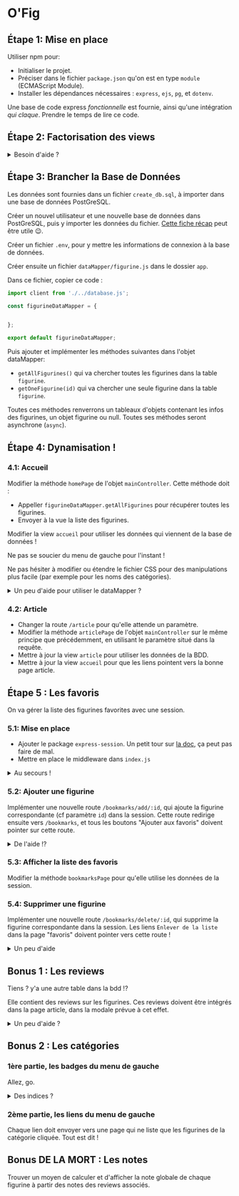 # O'Fig

## Étape 1: Mise en place

Utiliser npm pour:
- Initialiser le projet.
- Préciser dans le fichier `package.json` qu'on est en type `module` (ECMAScript Module).
- Installer les dépendances nécessaires : `express`, `ejs`, `pg`, et `dotenv`.

Une base de code express _fonctionnelle_ est fournie, ainsi qu'une intégration _qui claque_. Prendre le temps de lire ce code.

## Étape 2: Factorisation des views

<details>
<summary>Besoin d'aide ?</summary>

- Créer un dossier `views` dans le dossier `app`, y copier les fichiers html fournis en les renommant en `.ejs`.
- Faire les réglages de express pour utiliser EJS et le bon dossier de views.
- Créer les fichiers `header.ejs`, `footer.ejs` et `leftMenu.ejs` (pour le menu qui se trouve sur la gauche), y mettre le code HTML factorisable, et inclure ces fichiers dans les autres views.
- Modifier les méthodes des controllers pour utiliser les views ejs.

</details>

## Étape 3: Brancher la Base de Données

Les données sont fournies dans un fichier `create_db.sql`, à importer dans une base de données PostGreSQL. 

Créer un nouvel utilisateur et une nouvelle base de données dans PostGreSQL, puis y importer les données du fichier. [Cette fiche récap](https://kourou.oclock.io/ressources/objectifs/creer-une-nouvelle-base-de-donnee-sur-postgresql/) peut être utile :wink:.

Créer un fichier `.env`, pour y mettre les informations de connexion à la base de données.

Créer ensuite un fichier `dataMapper/figurine.js` dans le dossier `app`.

Dans ce fichier, copier ce code :

```javascript
import client from './../database.js';

const figurineDataMapper = {


};

export default figurineDataMapper;
```

Puis ajouter et implémenter les méthodes suivantes dans l'objet dataMapper:

- `getAllFigurines()` qui va chercher toutes les figurines dans la table `figurine`.
- `getOneFigurine(id)` qui va chercher une seule figurine dans la table `figurine`.

Toutes ces méthodes renverrons un tableaux d'objets contenant les infos des figurines, un objet figurine ou null.
Toutes ses méthodes seront asynchrone (`async`).

## Étape 4: Dynamisation !

### 4.1: Accueil

Modifier la méthode `homePage` de l'objet `mainController`. Cette méthode doit : 
- Appeller `figurineDataMapper.getAllFigurines` pour récupérer toutes les figurines.
- Envoyer à la vue la liste des figurines.

Modifier la view `accueil` pour utiliser les données qui viennent de la base de données !

Ne pas se soucier du menu de gauche pour l'instant !

Ne pas hésiter à modifier ou étendre le fichier CSS pour des manipulations plus facile (par exemple pour les noms des catégories).

<details>
<summary>Un peu d'aide pour utiliser le dataMapper ?</summary>

- Ne pas oublié `await` devant le `client.query` ET la méthode du dataMapper `figurineDataMapper.getAllFigurines()`.
- Pour gérer l'erreur, entourer l'appel du dataMapper et l'appel du `render()` par un bloc `try/catch`.
- et c'est tout :wink:.

</details>

### 4.2: Article

- Changer la route `/article` pour qu'elle attende un paramètre.
- Modifier la méthode `articlePage` de l'objet `mainController` sur le même principe que précédemment, en utilisant le paramètre situé dans la requête.
- Mettre à jour la view `article` pour utiliser les données de la BDD.
- Mettre à jour la view `accueil` pour que les liens pointent vers la bonne page article.

## Étape 5 : Les favoris

On va gérer la liste des figurines favorites avec une session.

### 5.1: Mise en place

- Ajouter le package `express-session`. Un petit tour sur [la doc](https://www.npmjs.com/package/express-session), ça peut pas faire de mal.
- Mettre en place le middleware dans `index.js`

<details>
<summary>Au secours !</summary>

```js
import session from 'express-session';
app.use(session({
  resave: true,
  saveUninitialized: true,
  secret: "Guess it!",
  cookie: {
    secure: false,
    maxAge: (1000*60*60) // ça fait une heure
  }
}));
```

</details>

### 5.2: Ajouter une figurine

Implémenter une nouvelle route `/bookmarks/add/:id`, qui ajoute la figurine correspondante (cf paramètre `id`) dans la session. Cette route redirige ensuite vers `/bookmarks`, et tous les boutons "Ajouter aux favoris" doivent pointer sur cette route.

<details>
<summary>De l'aide !?</summary>

- Qui dit "créer une nouvelle route", dit "créer une nouvelle méthode" !
- Dans cette nouvelle méthode:
    - Si la liste n'existe pas, il faut la créer ! (`req.session.bookmarks = []`)
    - Puis tester si la figurine est déjà dans la liste.
    - Si la figurine n'est pas dans la lise, récupérer la figurine dans la base de données avec `figurineDataMapper.getOneFigurine`.
    - Puis ajouter la figurine à la liste (`req.session.bookmarks.push(figurine)`)
    - Si la figurine est déjà dans la liste, il n'y a rien à faire !
    - Dans tous les cas, rediriger vers la route `/bookmarks`, grâce à la méthode `res.redirect`

</details>

### 5.3: Afficher la liste des favoris

Modifier la méthode `bookmarksPage` pour qu'elle utilise les données de la session. 

### 5.4: Supprimer une figurine

Implémenter une nouvelle route `/bookmarks/delete/:id`, qui supprime la figurine correspondante dans la session. Les liens `Enlever de la liste` dans la page "favoris" doivent pointer vers cette route !

<details>
<summary>Un peu d'aide</summary>

- Nouvelle route, nouvelle méthode !
- Dans cette méthode : 
    - Enlever la figurine de la liste (avec `req.session.bookmarks.filter(...)` ).
    - Et rediriger vers la route `/bookmarks`

</details>

## Bonus 1 : Les reviews

Tiens ? y'a une autre table dans la bdd !?

Elle contient des reviews sur les figurines. Ces reviews doivent être intégrés dans la page article, dans la modale prévue à cet effet.

<details>
<summary>Un peu d'aide ?</summary>

Non. C'est un bonus, alors pas d'aide ! :wink:
</details>

## Bonus 2 : Les catégories

### 1ère partie, les badges du menu de gauche

Allez, go.

<details>
<summary>Des indices ?</summary>

- Écrire une requête dans dataMapper pour récupérer _le nombre de figurines_ de chaque catégorie.
- Appeler cette requête dans toutes les pages ou on en a besoin !

</details>

### 2ème partie, les liens du menu de gauche

Chaque lien doit envoyer vers une page qui ne liste que les figurines de la catégorie cliquée. Tout est dit !

## Bonus DE LA MORT : Les notes

Trouver un moyen de calculer et d'afficher la note globale de chaque figurine à partir des notes des reviews associés.
